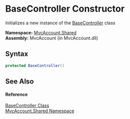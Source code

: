 BaseController Constructor
==========================
Initializes a new instance of the [BaseController][1] class

**Namespace:** [MvcAccount.Shared][2]  
**Assembly:** MvcAccount (in MvcAccount.dll)

Syntax
------

```csharp
protected BaseController()
```


See Also
--------

#### Reference
[BaseController Class][1]  
[MvcAccount.Shared Namespace][2]  

[1]: README.md
[2]: ../README.md